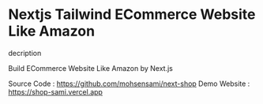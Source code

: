 # Nextjs Tailwind ECommerce Website Like Amazon

decription

Build ECommerce Website Like Amazon by Next.js

Source Code : https://github.com/mohsensami/next-shop
Demo Website : https://shop-sami.vercel.app
